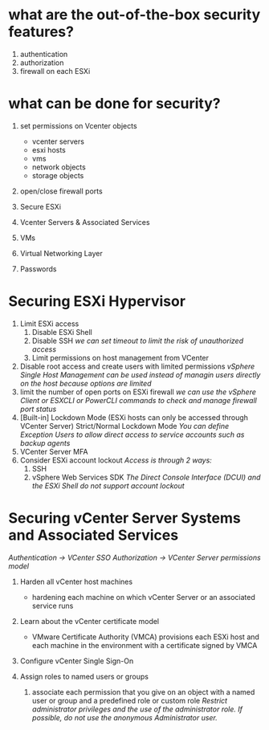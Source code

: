 # what are the out-of-the-box security features?
1. authentication
2. authorization
3. firewall on each ESXi

# what can be done for security?
1. set permissions on Vcenter objects
	- vcenter servers
	- esxi hosts
	- vms
	- network objects
	- storage objects
2. open/close firewall ports

1. Secure ESXi
2. Vcenter Servers & Associated Services
3. VMs
4. Virtual Networking Layer
5. Passwords

# Securing ESXi Hypervisor
1. Limit ESXi access
	1. Disable ESXi Shell
	2. Disable SSH
		*we can set timeout to limit the risk of unauthorized access*
	3. Limit permissions on host management from VCenter
2. Disable root access and create users with limited permissions
	*vSphere Single Host Management can be used instead of managin users directly on the host because options are limited*
3. limit the number of open ports on ESXi firewall
	*we can use the vSphere Client or ESXCLI or PowerCLI commands to check and manage firewall port status*
4. [Built-in] Lockdown Mode (ESXi hosts can only be accessed through VCenter Server)
	Strict/Normal Lockdown Mode
	*You can define Exception Users to allow direct access to service accounts such as backup agents*
6. VCenter Server MFA
7. Consider ESXi account lockout
	_Access is through 2 ways:_
	1. SSH
	2. vSphere Web Services SDK
	*The Direct Console Interface (DCUI) and the ESXi Shell do not support account lockout*


# Securing vCenter Server Systems and Associated Services
*Authentication -> VCenter SSO*
*Authorization  -> VCenter Server permissions model*

1. Harden all vCenter host machines
	- hardening each machine on which vCenter Server or an associated service runs

2. Learn about the vCenter certificate model
	- VMware Certificate Authority (VMCA)  provisions each ESXi host and each machine in the environment with a certificate signed by VMCA

3. Configure vCenter Single Sign-On

4. Assign roles to named users or groups
	1. associate each permission that you give on an object with a named user or group and a predefined role or custom role
	*Restrict administrator privileges and the use of the administrator role. If possible, do not use the anonymous Administrator user.*